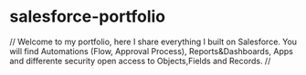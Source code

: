 # salesforce-portfolio
  // Welcome to my portfolio, here I share everything I built on Salesforce. 
  You will find Automations (Flow, Approval Process), Reports&Dashboards, Apps and differente security open access to Objects,Fields and Records. //

  

